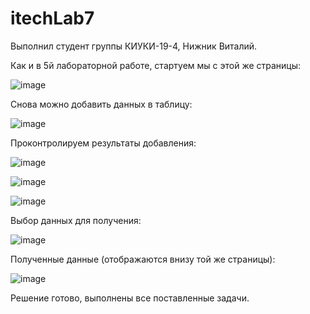 # itechLab7

Выполнил студент группы КИУКИ-19-4, Нижник Виталий.

Как и в 5й лабораторной работе, стартуем мы с этой же страницы:

![image](https://user-images.githubusercontent.com/79364960/178115340-14da68de-0252-4fd1-9a18-2020ff74bf53.png)

Снова можно добавить данных в таблицу:

![image](https://user-images.githubusercontent.com/79364960/178115161-84e44247-6caa-46f2-8723-5b72de475c88.png)

Проконтролируем результаты добавления:

![image](https://user-images.githubusercontent.com/79364960/178115170-a5260b67-b3d8-4168-acc4-ad458156c6f8.png)

![image](https://user-images.githubusercontent.com/79364960/178115175-343c460b-e5d5-4bb1-9009-2c65a5688df7.png)

![image](https://user-images.githubusercontent.com/79364960/178115192-3498bda8-c4d9-4b24-b106-8edfc99766af.png)

Выбор данных для получения:

![image](https://user-images.githubusercontent.com/79364960/178115227-03e85962-bd70-4218-9b22-b68caf8adbce.png)

Полученные данные (отображаются внизу той же страницы):

![image](https://user-images.githubusercontent.com/79364960/178115234-e16d8593-7df7-48fc-9dcb-fa389239aba4.png)

Решение готово, выполнены все поставленные задачи.
